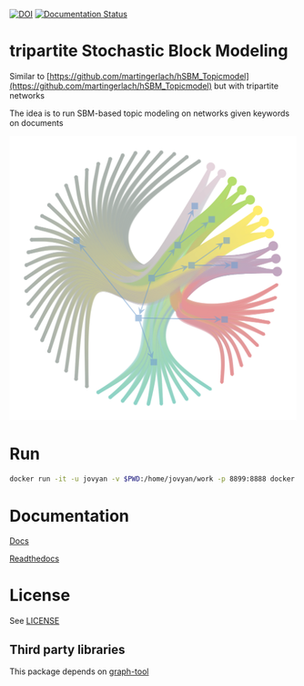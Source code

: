 [![DOI](https://zenodo.org/badge/DOI/10.TBA/TBA.svg)](https://doi.org/TBA)
[![Documentation Status](https://readthedocs.org/projects/trisbm/badge/?version=latest)](https://trisbm.readthedocs.io/en/latest/?badge=latest)


# tripartite Stochastic Block Modeling

Similar to [https://github.com/martingerlach/hSBM_Topicmodel](https://github.com/martingerlach/hSBM_Topicmodel) but with tripartite networks

The idea is to run SBM-based topic modeling on networks given keywords on documents

![network](network.png)

# Run

```bash
docker run -it -u jovyan -v $PWD:/home/jovyan/work -p 8899:8888 docker.pkg.github.com/fvalle1/trisbm/trisbm:latest
```

# Documentation

[Docs](https://fvalle1.github.io/trisbm/)

[Readthedocs](https://trisbm.readthedocs.io/en/latest/index.html)

# License

See [LICENSE](LICENSE)

## Third party libraries
This package depends on [graph-tool](https://graph-tool.skewed.de)
